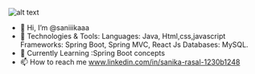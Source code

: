![alt text](https://export-download.canva.com/GbsOM/DAGJWzGbsOM/9/0/0001-4383560839360858827.png?X-Amz-Algorithm=AWS4-HMAC-SHA256&X-Amz-Credential=AKIAJHKNGJLC2J7OGJ6Q%2F20240627%2Fus-east-1%2Fs3%2Faws4_request&X-Amz-Date=20240627T142838Z&X-Amz-Expires=24703&X-Amz-Signature=d40777c3adb546fab0e9fdf6885149b02d4e590f79635f078ff3eade0f55ca1f&X-Amz-SignedHeaders=host&response-content-disposition=attachment%3B%20filename%2A%3DUTF-8%27%27Hi%2520I%25E2%2580%2599m%2520Sanika.png&response-expires=Thu%2C%2027%20Jun%202024%2021%3A20%3A21%20GMT)
- 👋 Hi, I’m @saniiikaaa
- 🔧 Technologies & Tools:
                     Languages: Java, Html,css,javascript
                     Frameworks: Spring Boot, Spring MVC, React Js
                     Databases: MySQL.
- 🌱 Currently Learning :Spring Boot concepts
- 📫 How to reach me www.linkedin.com/in/sanika-rasal-1230b1248
